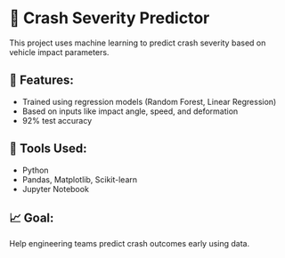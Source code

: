 # 🚗 Crash Severity Predictor

This project uses machine learning to predict crash severity based on vehicle impact parameters.

## 🧠 Features:
- Trained using regression models (Random Forest, Linear Regression)
- Based on inputs like impact angle, speed, and deformation
- 92% test accuracy

## 🔧 Tools Used:
- Python
- Pandas, Matplotlib, Scikit-learn
- Jupyter Notebook

## 📈 Goal:
Help engineering teams predict crash outcomes early using data.


